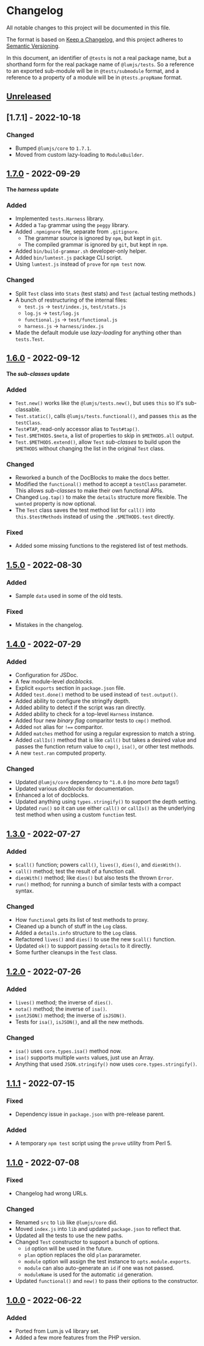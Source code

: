 # Changelog
All notable changes to this project will be documented in this file.

The format is based on [Keep a Changelog](https://keepachangelog.com/en/1.0.0/),
and this project adheres to [Semantic Versioning](https://semver.org/spec/v2.0.0.html).

In this document, an identifier of `@tests` is not a real package name, but a 
shorthand form for the real package name of `@lumjs/tests`.
So a reference to an exported sub-module will be in `@tests/submodule` format,
and a reference to a property of a module will be in `@tests.propName` format.

## [Unreleased]

## [1.7.1] - 2022-10-18
### Changed
- Bumped `@lumjs/core` to `1.7.1`.
- Moved from custom lazy-loading to `ModuleBuilder`.

## [1.7.0] - 2022-09-29
#### The *harness* update
### Added
- Implemented `tests.Harness` library.
- Added a `Tap` grammar using the `peggy` library.
- Added `.npmignore` file, separate from `.gitignore`.
  - The grammar source is ignored by `npm`, but kept in `git`.
  - The compiled grammar is ignored by `git`, but kept in `npm`. 
- Added `bin/build-grammar.sh` developer-only helper.
- Added `bin/lumtest.js` package CLI script.
- Using `lumtest.js` instead of `prove` for `npm test` now.
### Changed
- Split `Test` class into `Stats` (test stats) and `Test` (actual testing methods.)
- A bunch of restructuring of the internal files:
  - `test.js` → `test/index.js`, `test/stats.js`
  - `log.js` → `test/log.js`
  - `functional.js` → `test/functional.js` 
  - `harness.js` → `harness/index.js`
- Made the default module use *lazy-loading* for anything other than `tests.Test`.

## [1.6.0] - 2022-09-12
#### The *sub-classes* update
### Added
- `Test.new()` works like the `@lumjs/tests.new()`, but uses `this` so it's sub-classable.
- `Test.static()`, calls `@lumjs/tests.functional()`, and passes `this` as the `testClass`.
- `Test#TAP`, read-only accessor alias to `Test#tap()`.
- `Test.$METHODS.$meta`, a list of properties to skip in `$METHODS.all` output.
- `Test.$METHODS.extend()`, allow `Test` *sub-classes* to build upon the `$METHODS`
  without changing the list in the original `Test` class.
### Changed
- Reworked a bunch of the DocBlocks to make the docs better.
- Modified the `functional()` method to accept a `testClass` parameter.
  This allows *sub-classes* to make their own functional APIs.
- Changed `Log.tap()` to make the `details` structure more flexible.
  The `wanted` property is now optional.
- The `Test` class saves the test method list for `call()` into `this.$testMethods`
  instead of using the `.$METHODS.test` directly.
### Fixed
- Added some missing functions to the registered list of test methods.

## [1.5.0] - 2022-08-30
### Added
- Sample `data` used in some of the old tests.
### Fixed
- Mistakes in the changelog. 

## [1.4.0] - 2022-07-29
### Added
- Configuration for JSDoc.
- A few module-level *docblocks*.
- Explicit `exports` section in `package.json` file.
- Added `test.done()` method to be used instead of `test.output()`.
- Added ability to configure the stringify depth.
- Added ability to detect if the script was ran directly.
- Added ability to check for a top-level `Harness` instance.
- Added four new *binary flag* comparitor tests to `cmp()` method.
- Added `not` alias for `!==` comparitor.
- Added `matches` method for using a regular expression to match a string.
- Added `callIs()` method that is like `call()` but takes a desired value and passes the function return value to `cmp()`, `isa()`, or other test methods.
- A new `test.ran` computed property.
### Changed
- Updated `@lumjs/core` dependency to `^1.0.0` (no more *beta* tags!)
- Updated various *docblocks* for documentation.
- Enhanced a lot of docblocks.
- Updated anything using `types.stringify()` to support the depth setting.
- Updated `run()` so it can use either `call()` or `callIs()` as the underlying test method when using a custom `function` test.

## [1.3.0] - 2022-07-27
### Added
- `$call()` function; powers `call()`, `lives()`, `dies()`, and `diesWith()`. 
- `call()` method; test the result of a function call.
- `diesWith()` method; like `dies()` but also tests the thrown `Error`.
- `run()` method; for running a bunch of similar tests with a compact syntax.
### Changed
- How `functional` gets its list of test methods to proxy.
- Cleaned up a bunch of stuff in the `Log` class.
- Added a `details.info` structure to the `Log` class.
- Refactored `lives()` and `dies()` to use the new `$call()` function.
- Updated `ok()` to support passing `details` to it directly.
- Some further cleanups in the `Test` class.

## [1.2.0] - 2022-07-26
### Added
- `lives()` method; the inverse of `dies()`.
- `nota()` method; the inverse of `isa()`.
- `isntJSON()` method; the inverse of `isJSON()`.
- Tests for `isa()`, `isJSON()`, and all the new methods.
### Changed
- `isa()` uses `core.types.isa()` method now.
- `isa()` supports multiple `wants` values, just use an Array.
- Anything that used `JSON.stringify()` now uses `core.types.stringify()`.

## [1.1.1] - 2022-07-15
### Fixed
- Dependency issue in `package.json` with pre-release parent.
### Added
- A temporary `npm test` script using the `prove` utility from Perl 5.

## [1.1.0] - 2022-07-08
### Fixed
- Changelog had wrong URLs.
### Changed
- Renamed `src` to `lib` like `@lumjs/core` did.
- Moved `index.js` into `lib` and updated `package.json` to reflect that.
- Updated all the tests to use the new paths.
- Changed `Test` constructor to support a bunch of options.
  - `id` option will be used in the future.
  - `plan` option replaces the old `plan` pararameter.
  - `module` option will assign the test instance to `opts.module.exports`.
  - `module` can also auto-generate an `id` if one was not passed.
  - `moduleName` is used for the automatic `id` generation.
- Updated `functional()` and `new()` to pass their options to the constructor.

## [1.0.0] - 2022-06-22
### Added
- Ported from Lum.js v4 library set.
- Added a few more features from the PHP version.

[Unreleased]: https://github.com/supernovus/lum.tests.js/compare/v1.7.0...HEAD
[1.7.0]: https://github.com/supernovus/lum.tests.js/compare/v1.6.0...v1.7.0
[1.6.0]: https://github.com/supernovus/lum.tests.js/compare/v1.5.0...v1.6.0
[1.5.0]: https://github.com/supernovus/lum.tests.js/compare/v1.4.0...v1.5.0
[1.4.0]: https://github.com/supernovus/lum.tests.js/compare/v1.3.0...v1.4.0
[1.3.0]: https://github.com/supernovus/lum.tests.js/compare/v1.2.0...v1.3.0
[1.2.0]: https://github.com/supernovus/lum.tests.js/compare/v1.1.1...v1.2.0
[1.1.1]: https://github.com/supernovus/lum.tests.js/compare/v1.1.0...v1.1.1
[1.1.0]: https://github.com/supernovus/lum.tests.js/compare/v1.0.0...v1.1.0
[1.0.0]: https://github.com/supernovus/lum.tests.js/releases/tag/v1.0.0

